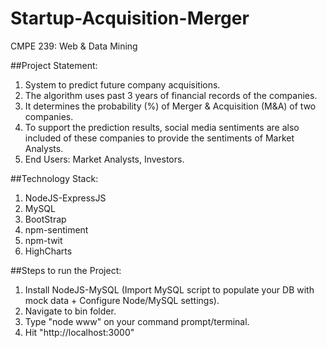 # Startup-Acquisition-Merger
CMPE 239: Web &amp; Data Mining

##Project Statement:

1. System to predict future company acquisitions.
2. The algorithm uses past 3 years of financial records of the companies.
3. It determines the probability (%) of Merger & Acquisition (M&A) of two companies.
4. To support the prediction results, social media sentiments are also included of these companies to provide the sentiments of
Market Analysts.
5. End Users: Market Analysts, Investors.

##Technology Stack:
1. NodeJS-ExpressJS
2. MySQL
3. BootStrap
4. npm-sentiment
5. npm-twit
6. HighCharts

##Steps to run the Project:
1. Install NodeJS-MySQL (Import MySQL script to populate your DB with mock data + Configure Node/MySQL settings).
2. Navigate to bin folder.
3. Type "node www" on your command prompt/terminal.
4. Hit "http://localhost:3000"
